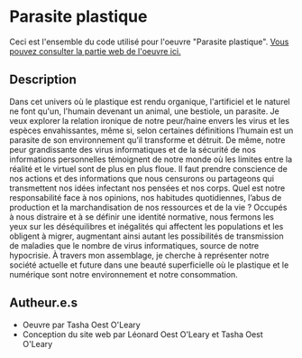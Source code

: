# Parasite plastique

Ceci est l'ensemble du code utilisé pour l'oeuvre "Parasite plastique". [Vous pouvez consulter la partie web de l'oeuvre ici.](https://leo-ard.github.io/parasite-plastique)

## Description

Dans cet univers où le plastique est rendu organique, l'artificiel et le naturel ne font qu'un, l'humain devenant un animal, une bestiole, un parasite. Je veux explorer la relation ironique de notre peur/haine envers les virus et les espèces envahissantes, même si, selon certaines définitions l’humain est un parasite de son environnement qu’il transforme  et détruit. De même, notre peur grandissante des virus informatiques et de la sécurité de nos informations personnelles témoignent de notre monde où les limites entre la réalité et le virtuel sont de plus en plus floue. Il faut prendre conscience de nos actions et des informations que nous censurons ou partageons qui transmettent nos idées infectant nos pensées et nos corps.  Quel est notre responsabilité face à nos opinions, nos habitudes quotidiennes, l’abus de production et la marchandisation de nos ressources et de la vie ? Occupés à nous distraire et à se définir une identité normative, nous fermons les yeux sur les déséquilibres et inégalités qui affectent les populations et les obligent à migrer, augmentant ainsi autant les possibilités de transmission de maladies que le nombre de virus informatiques, source de notre hypocrisie. À travers mon assemblage, je cherche à représenter notre société actuelle et future dans une beauté superficielle où le plastique et le numérique  sont notre environnement et notre consommation.

## Autheur.e.s

- Oeuvre par Tasha Oest O'Leary
- Conception du site web par Léonard Oest O'Leary et Tasha Oest O'Leary

